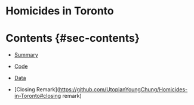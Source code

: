 # Homicides in Toronto

# Contents {#sec-contents}

-   [Summary](https://github.com/UtopianYoungChung/Homicides-in-Toronto#summary)

-   [Code](https://github.com/UtopianYoungChung/Homicides-in-Toronto#code)

-   [Data](https://github.com/UtopianYoungChung/Homicides-in-Toronto#data)

-   [Closing Remark](https://github.com/UtopianYoungChung/Homicides-in-Toronto#closing remark)
